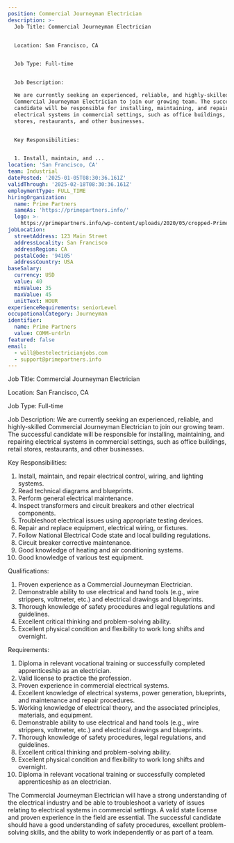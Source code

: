 ```yaml
---
position: Commercial Journeyman Electrician
description: >-
  Job Title: Commercial Journeyman Electrician


  Location: San Francisco, CA


  Job Type: Full-time


  Job Description:

  We are currently seeking an experienced, reliable, and highly-skilled
  Commercial Journeyman Electrician to join our growing team. The successful
  candidate will be responsible for installing, maintaining, and repairing
  electrical systems in commercial settings, such as office buildings, retail
  stores, restaurants, and other businesses.


  Key Responsibilities:


  1. Install, maintain, and ...
location: 'San Francisco, CA'
team: Industrial
datePosted: '2025-01-05T08:30:36.161Z'
validThrough: '2025-02-18T08:30:36.161Z'
employmentType: FULL_TIME
hiringOrganization:
  name: Prime Partners
  sameAs: 'https://primepartners.info/'
  logo: >-
    https://primepartners.info/wp-content/uploads/2020/05/cropped-Prime-Partners-Logo-NO-BG-1-1.png
jobLocation:
  streetAddress: 123 Main Street
  addressLocality: San Francisco
  addressRegion: CA
  postalCode: '94105'
  addressCountry: USA
baseSalary:
  currency: USD
  value: 40
  minValue: 35
  maxValue: 45
  unitText: HOUR
experienceRequirements: seniorLevel
occupationalCategory: Journeyman
identifier:
  name: Prime Partners
  value: COMM-ur4rln
featured: false
email:
  - will@bestelectricianjobs.com
  - support@primepartners.info
---
```




Job Title: Commercial Journeyman Electrician

Location: San Francisco, CA

Job Type: Full-time

Job Description:
We are currently seeking an experienced, reliable, and highly-skilled Commercial Journeyman Electrician to join our growing team. The successful candidate will be responsible for installing, maintaining, and repairing electrical systems in commercial settings, such as office buildings, retail stores, restaurants, and other businesses.

Key Responsibilities:

1. Install, maintain, and repair electrical control, wiring, and lighting systems.
2. Read technical diagrams and blueprints.
3. Perform general electrical maintenance.
4. Inspect transformers and circuit breakers and other electrical components.
5. Troubleshoot electrical issues using appropriate testing devices.
6. Repair and replace equipment, electrical wiring, or fixtures.
7. Follow National Electrical Code state and local building regulations.
8. Circuit breaker corrective maintenance.
9. Good knowledge of heating and air conditioning systems.
10. Good knowledge of various test equipment.

Qualifications:

1. Proven experience as a Commercial Journeyman Electrician.
2. Demonstrable ability to use electrical and hand tools (e.g., wire strippers, voltmeter, etc.) and electrical drawings and blueprints.
3. Thorough knowledge of safety procedures and legal regulations and guidelines.
4. Excellent critical thinking and problem-solving ability.
5. Excellent physical condition and flexibility to work long shifts and overnight.

Requirements:

1. Diploma in relevant vocational training or successfully completed apprenticeship as an electrician.
2. Valid license to practice the profession.
3. Proven experience in commercial electrical systems.
4. Excellent knowledge of electrical systems, power generation, blueprints, and maintenance and repair procedures.
5. Working knowledge of electrical theory, and the associated principles, materials, and equipment.
6. Demonstrable ability to use electrical and hand tools (e.g., wire strippers, voltmeter, etc.) and electrical drawings and blueprints.
7. Thorough knowledge of safety procedures, legal regulations, and guidelines.
8. Excellent critical thinking and problem-solving ability.
9. Excellent physical condition and flexibility to work long shifts and overnight.
10. Diploma in relevant vocational training or successfully completed apprenticeship as an electrician.

The Commercial Journeyman Electrician will have a strong understanding of the electrical industry and be able to troubleshoot a variety of issues relating to electrical systems in commercial settings. A valid state license and proven experience in the field are essential. The successful candidate should have a good understanding of safety procedures, excellent problem-solving skills, and the ability to work independently or as part of a team.

